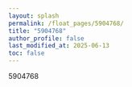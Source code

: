 ```yaml
---
layout: splash
permalink: /float_pages/5904768/
title: "5904768"
author_profile: false
last_modified_at: 2025-06-13
toc: false
---
```

 
5904768
